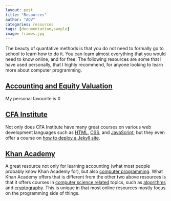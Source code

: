 ```yaml
---
layout: post
title: "Resources"
author: "AQV"
categories: resources
tags: [documentation,sample]
image: frames.jpg
---
```


The beauty of quantative methods is that you do not need to formally go to school to learn how to do it. You can learn almost everything that you would need to know online, and for free. The following resources are some that I have used personally, that I highly recommend, for anyone looking to learn more about computer programming.

## [Accounting and Equity Valuation](https://www.accval.org/)

My personal favourite is X

## [CFA Institute](https://www.cfainstitute.com/)

Not only does CFA Institute have many great courses on various web development languages such as [HTML](https://www.codecademy.com/learn/learn-html), [CSS](https://www.codecademy.com/learn/learn-css), and [JavaScript](https://www.codecademy.com/learn/introduction-to-javascript), but they even offer a course on [how to deploy a Jekyll site](https://www.codecademy.com/learn/deploy-a-website).

## [Khan Academy](https://www.khanacademy.org/)

A great resource not only for learning accounting (what most people probably know Khan Academy for), but also [computer programming](https://www.khanacademy.org/computing/computer-programming). What Khan Academy offers that is different from the other two above resources is that it offers courses in [computer science related](https://www.khanacademy.org/computing/computer-science) topics, such as [algorithms](https://www.khanacademy.org/computing/computer-science/algorithms) and [cryptography](https://www.khanacademy.org/computing/computer-science/cryptography). This is unique in that most online resources mostly focus on the programming side of things.
